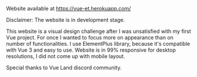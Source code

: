 Website available at https://vue-et.herokuapp.com/

Disclaimer: The website is in development stage.

This website is a visual design challenge after I was unsatisfied with my first Vue project.
For once I wanted to focus more on appearance than on number of functionalities.
I use ElementPlus library, because it's compatible with Vue 3 and easy to use.
Website is in 99% responsive for desktop resolutions, I did not come up with mobile layout.


Special thanks to Vue Land discord community.
